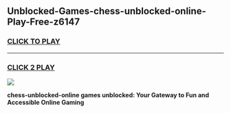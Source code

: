 
## Unblocked-Games-chess-unblocked-online-Play-Free-z6147
<h3>
<a href="https://premium76.site?title=chess-unblocked-online&ref=21A">CLICK TO PLAY</a></h3>
<hr>

<h3>
<a href="https://premium76.site?title=chess-unblocked-online&ref=21A">CLICK 2 PLAY</a>
  
</h3>

<a href="https://premium76.site?title=chess-unblocked-online&ref=21A"><img src="https://clearcache.store/games.png"></a>


**chess-unblocked-online games unblocked: Your Gateway to Fun and Accessible Online Gaming**
